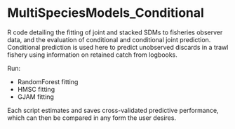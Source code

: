 # MultiSpeciesModels_Conditional
R code detailing the fitting of joint and stacked SDMs to fisheries observer data, and the evaluation of conditional and conditional joint prediction. Conditional prediction is used here to predict unobserved discards in a trawl fishery using information on retained catch from logbooks.

Run:
- RandomForest fitting
- HMSC fitting
- GJAM fitting

Each script estimates and saves cross-validated predictive performance, which can then 
be compared in any form the user desires.
